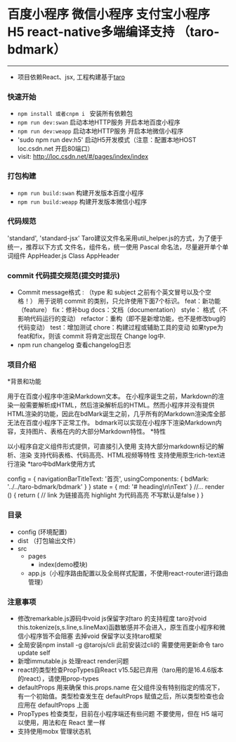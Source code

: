 # 百度小程序 微信小程序 支付宝小程序 H5 react-native多端编译支持 （taro-bdmark）
------------

* 项目依赖React、jsx, 工程构建基于[taro](https://taro.aotu.io/)

### 快速开始
* `npm install 或者cnpm i `         安装所有依赖包
* `npm run dev:swan`    启动本地HTTP服务 开启本地百度小程序
* `npm run dev:weapp`   启动本地HTTP服务 开启本地微信小程序
* 'sudo npm run dev:h5'   启动H5开发模式（注意：配置本地HOST  loc.csdn.net  开启80端口）
*  visit: http://loc.csdn.net/#/pages/index/index

### 打包构建
* `npm run build:swan`  构建开发版本百度小程序
* `npm run build:weapp` 构建开发版本微信小程序

### 代码规范
'standard', 'standard-jsx'
Taro建议文件名采用util_helper.js的方式，为了便于统一，推荐以下方式
文件名，组件名，统一使用 Pascal 命名法，尽量避开单个单词组件
AppHeader.js   Class AppHeader

### commit 代码提交规范(提交时提示)
* Commit message格式
  <type>: <subject>
  （type    和    subject 之前有个英文冒号以及个空格！）
  用于说明 commit 的类别，只允许使用下面7个标识。
  feat：新功能（feature）
  fix：修补bug
  docs：文档（documentation）
  style： 格式（不影响代码运行的变动）
  refactor：重构（即不是新增功能，也不是修改bug的代码变动）
  test：增加测试
  chore：构建过程或辅助工具的变动
  如果type为feat和fix，则该 commit 将肯定出现在 Change log中.
* npm run changelog  查看changelog日志

### 项目介绍
*背景和功能

用于在百度小程序中渲染Markdown文本。
在小程序诞生之前，Markdown的渲染一般需要解析成HTML，然后渲染解析后的HTML。然而小程序并没有提供HTML渲染的功能，因此在bdMark诞生之前，几乎所有的Markdown渲染库全部无法在百度小程序下正常工作。
bdmark可以实现在小程序下渲染Markdown内容，支持图片、表格在内的大部分Markdown特性。
*特性

以小程序自定义组件形式提供，可直接引入使用
支持大部分markdown标记的解析、渲染
支持代码表格、代码高亮、HTML视频等特性
支持使用原生rich-text进行渲染
*taro中bdMark使用方式

config = {
  navigationBarTitleText: '首页',
  usingComponents: {
    bdMark: '../../taro-bdmark/bdmark'
  }
}
state = {
  md: '# heading\n\nText'
}
//...
render () {
  return (
    <View className='index'>
      <bdMark md={this.state.md} link highlight type='bdMark' />
// link 为链接高亮 highlight  为代码高亮 不写默认是false
    </View>
  )
}
### 目录
* config (环境配置)
* dist （打包输出文件）
* src
	* pages
		* index(demo模块)
	* app.js（小程序路由配置以及全局样式配置，不使用react-router进行路由管理）
	  
### 注意事项
* 修改remarkable.js源码中void js保留字对taro 的支持程度 taro对void this.tokenize(s,s.line,s.lineMax)函数敏感并不会进入，原生百度小程序和微信小程序皆不会阻塞 去掉void 保留字以支持taro框架
* 全局安装npm install -g @tarojs/cli  此前安装过cli的 需要使用更新命令 taro update self
* 新增immutable.js 处理react render问题
* react的类型检查PropTypes自React v15.5起已弃用（taro用的是16.4.6版本的react），请使用prop-types
* defaultProps 用来确保 this.props.name 在父组件没有特别指定的情况下，有一个初始值。类型检查发生在  defaultProps 赋值之后，所以类型检查也会应用在 defaultProps 上面
* PropTypes 检查类型，目前在小程序端还有些问题 不要使用，但在 H5 端可以使用，用法和在 React 里一样
* 支持使用mobx 管理状态机




















